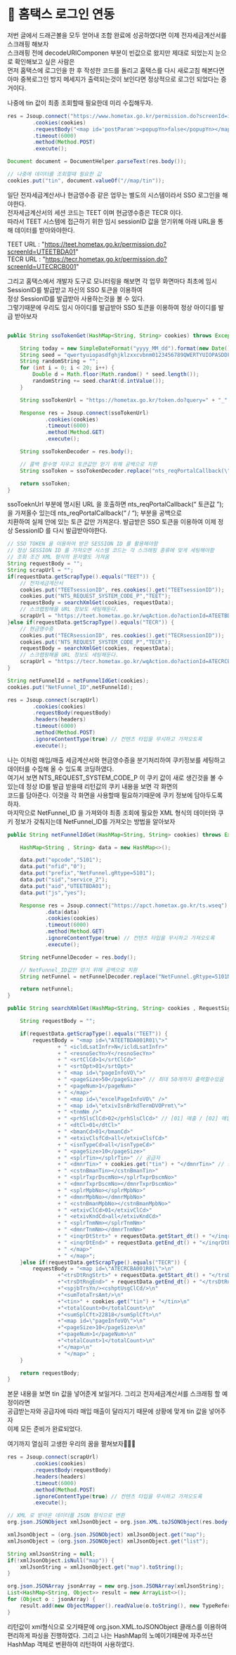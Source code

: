 # :loudspeaker: 홈택스 로그인 연동
저번 글에서 드래곤볼을 모두 얻어내 조합 완료에 성공하였다면 이제 전자세금계산서를 스크래핑 해보자       
스크래핑 전에 decodeURIComponen 부분이 빈값으로 왔지만 제대로 되었는지 눈으로 확인해보고 싶은 사람은      
먼저 홈택스에 로그인을 한 후 작성한 코드를 돌리고 홈택스를 다시 새로고침 해본다면 아마 중복로그인 방지 메세지가 출력되는것이 보인다면 정상적으로 로그인 되었다는 증거이다.

나중에 tin 값이 최종 조회할때 필요한데 미리 수집해두자.
``` java
res = Jsoup.connect("https://www.hometax.go.kr/permission.do?screenId=index_pp")
        .cookies(cookies)
        .requestBody("<map id='postParam'><popupYn>false</popupYn></map>")
        .timeout(6000)
        .method(Method.POST)
        .execute();

Document document = DocumentHelper.parseText(res.body());

// 나중에 데이터를 조회할때 필요한 값
cookies.put("tin", document.valueOf("//map/tin"));
```

일단 전자세금계산서나 현금영수증 같은 업무는 별도의 시스템이라서 SSO 로그인을 해야한다.   
전자세금계산서의 세션 코드는 TEET 이며 현금영수증은 TECR 이다.   
따라서 TEET 시스템에 접근하기 위한 임시 sessionID 값을 얻기위해 아래 URL을 통해 데이터를 받아와야한다.

TEET URL : "https://teet.hometax.go.kr/permission.do?screenId=UTEETBDA01"   
TECR URL : "https://tecr.hometax.go.kr/permission.do?screenId=UTECRCB001"

그리고 홈택스에서 개발자 도구로 모니터링을 해보면 각 업무 화면마다 최초에 임시 SessionID를 발급받고 자신의 SSO 토큰을 이용하여   
정상 SessionID를 발급받아 사용하는것을 볼 수 있다.   
그렇기때문에 우리도 임시 아이디를 발급받아 SSO 토큰을 이용하여 정상 아이디를 발급 받아보자   

``` java

public String ssoTokenGet(HashMap<String, String> cookies) throws Exception{

    String today = new SimpleDateFormat("yyyy_MM_dd").format(new Date());
    String seed = "qwertyuiopasdfghjklzxxcvbnm0123456789QWERTYUIOPASDDFGHJKLZXCVBNBM";
    String randomString = "";
    for (int i = 0; i < 20; i++) {
        Double d = Math.floor(Math.random() * seed.length());
        randomString += seed.charAt(d.intValue());
    }

    String ssoTokenUrl = "https://hometax.go.kr/token.do?query=" + "_" + randomString + "&postfix=" + today;

    Response res = Jsoup.connect(ssoTokenUrl)
            .cookies(cookies)
            .timeout(6000)
            .method(Method.GET)
            .execute();

    String ssoTokenDecoder = res.body();

    // 콜백 함수명 지우고 토큰값만 얻기 위해 공백으로 치환
    String ssoToken = ssoTokenDecoder.replace("nts_reqPortalCallback(\"", "").replace("\");", "");

    return ssoToken;
}

```
ssoToeknUrl 부분에 명시된 URL 을 호출하면 nts_reqPortalCallback(“ 토큰값 ”); 을 가져올수 있는데 nts_reqPortalCallback(“ / “); 부분을 공백으로   
치환하여 실제 안에 있는 토큰 값만 가져온다. 발급받은 SSO 토큰을 이용하여 이제 정상 SessionID 를 다시 발급받아야한다.   


``` java
// SSO TOKEN 을 이용하여 받은 SESSION ID 를 활용해야함
// 정상 SESSION ID 를 가져오면 시스템 코드는 각 스크래핑 종류에 맞게 세팅해야함
// 조회 조건 XML 형식의 문자열도 가져옴
String requestBody = "";
String scrapUrl = "";
if(requestData.getScrapType().equals("TEET")) {
    // 전자세금계산서
    cookies.put("TEETsessionID", res.cookies().get("TEETsessionID"));
    cookies.put("NTS_REQUEST_SYSTEM_CODE_P","TEET");
    requestBody = searchXmlGet(cookies, requestData);
    // 스크랩핑해올 URL 정보도 세팅해둔다.
    scrapUrl = "https://teet.hometax.go.kr/wqAction.do?actionId=ATEETBDA001R01&screenId=UTEETBDA01&popupYn=false&realScreenId=";
}else if(requestData.getScrapType().equals("TECR")) {
    // 현금영수증
    cookies.put("TECRsessionID", res.cookies().get("TECRsessionID"));
    cookies.put("NTS_REQUEST_SYSTEM_CODE_P","TECR");
    requestBody = searchXmlGet(cookies, requestData);
    // 스크랩핑해올 URL 정보도 세팅해둔다.
    scrapUrl = "https://tecr.hometax.go.kr/wqAction.do?actionId=ATECRCBA001R01&screenId=UTECRCB001&popupYn=false&realScreenId=";
}

String netFunnelId = netFunnelIdGet(cookies);
cookies.put("NetFunnel_ID",netFunnelId);

res = Jsoup.connect(scrapUrl)
        .cookies(cookies)
        .requestBody(requestBody)
        .headers(headers)
        .timeout(6000)
        .method(Method.POST)
        .ignoreContentType(true) // 컨텐츠 타입을 무시하고 가져오도록
        .execute();
```
나는 이처럼 매입/매출 세금계산서와 현금영수증을 분기처리하여 쿠키정보를 세팅하고 데이터를 수집해 올 수 있도록 코딩하였다.      
여기서 보면 NTS_REQUEST_SYSTEM_CODE_P 이 쿠키 값이 새로 생긴것을 볼 수 있는데 정상 ID를 발급 받을때 리턴값의 쿠키 내용을 보면 각 화면의   
코드를 담아준다. 이것을 각 화면을 사용할때 필요하기때문에 쿠키 정보에 담아두도록 하자.   
마지막으로 NetFunnel_ID 을 가져와야 최종 조회에 필요한 XML 형식의 데이터와 쿠키 정보가 갖춰지는데 NetFunnel_ID를 가져오는 방법을 알아보자   

``` java
public String netFunnelIdGet(HashMap<String, String> cookies) throws Exception{

    HashMap<String , String> data = new HashMap<>();

    data.put("opcode","5101");
    data.put("nfid","0");
    data.put("prefix","NetFunnel.gRtype=5101");
    data.put("sid","service_2");
    data.put("aid","UTEETBDA01");
    data.put("js","yes");

    Response res = Jsoup.connect("https://apct.hometax.go.kr/ts.wseq")
            .data(data)
            .cookies(cookies)
            .timeout(6000)
            .method(Method.GET)
            .ignoreContentType(true) // 컨텐츠 타입을 무시하고 가져오도록
            .execute();

    String netFunnelDecoder = res.body();

    // NetFunnel_ID값만 얻기 위해 공백으로 치환
    String netFunnel = netFunnelDecoder.replace("NetFunnel.gRtype=5101NetFunnel.gControl.result='", "").replace("'; NetFunnel.gControl._showResult();", "");

    return netFunnel;
}

public String searchXmlGet(HashMap<String, String> cookies , RequestSignData requestData) throws Exception{

    String requestBody = "";

    if(requestData.getScrapType().equals("TEET")) {
        requestBody = "<map id=\"ATEETBDA001R01\">"
                + " <icldLsatInfr>N</icldLsatInfr>"
                + " <resnoSecYn>Y</resnoSecYn>"
                + " <srtClCd>1</srtClCd>"
                + " <srtOpt>01</srtOpt>"
                + " <map id=\"pageInfoVO\">"
                + " <pageSize>50</pageSize>" // 최대 50개까지 출력할수있음
                + " <pageNum>1</pageNum>"
                + " </map>"
                + " <map id=\"excelPageInfoVO\" />"
                + " <map id=\"etxivIsnBrkdTermDVOPrmt\">"
                + " <tnmNm />"
                + " <prhSlsClCd>02</prhSlsClCd>" // [01] 매출 / [02] 매입
                + " <dtCl>01</dtCl>"
                + " <bmanCd>01</bmanCd>"
                + " <etxivClsfCd>all</etxivClsfCd>"
                + " <isnTypeCd>all</isnTypeCd>"
                + " <pageSize>10</pageSize>"
                + " <splrTin></splrTin>" // 공급자
                + " <dmnrTin>" + cookies.get("tin") + "</dmnrTin>" // 공급받는자
                + " <cstnBmanTin></cstnBmanTin>"
                + " <splrTxprDscmNo></splrTxprDscmNo>"
                + " <dmnrTxprDscmNo></dmnrTxprDscmNo>"
                + " <splrMpbNo></splrMpbNo>"
                + " <dmnrMpbNo></dmnrMpbNo>"
                + " <cstnBmanMpbNo></cstnBmanMpbNo>"
                + " <etxivClCd>01</etxivClCd>"
                + " <etxivKndCd>all</etxivKndCd>"
                + " <splrTnmNm></splrTnmNm>"
                + " <dmnrTnmNm></dmnrTnmNm>"
                + " <inqrDtStrt>" + requestData.getStart_dt() + "</inqrDtStrt>"
                + " <inqrDtEnd>" + requestData.getEnd_dt() + "</inqrDtEnd> "
                + " </map>"
                + " </map>";
    }else if(requestData.getScrapType().equals("TECR")) {
        requestBody = "<map id=\"ATECRCBA001R01\">\n"
                +"<trsDtRngStrt>" + requestData.getStart_dt() + "</trsDtRngStrt>\n"
                +"<trsDtRngEnd>" + requestData.getEnd_dt() + "</trsDtRngEnd>\n"
                +"<spjbTrsYn/><cshptUsgClCd/>\n"
                +"<sumTotaTrsAmt/>\n"
                +"<tin>" + cookies.get("tin") + "</tin>\n"
                +"<totalCount>0</totalCount>\n"
                +"<sumSplCft>22818</sumSplCft>\n"
                +"<map id=\"pageInfoVO\">\n"
                +"<pageSize>10</pageSize>\n"
                +"<pageNum>1</pageNum>\n"
                +"<totalCount>1</totalCount>\n"
                +"</map>\n"
                + "</map>" ;
    }

    return requestBody;
}

```
본문 내용을 보면 tin 값을 넣어준게 보일거다. 그리고 전자세금계산서를 스크래핑 할 예정이라면      
공급받는자와 공급자에 따라 매입 매출이 달라지기 때문에 상황에 맞게 tin 값을 넣어주자   
이제 모든 준비가 완료되었다.   

여기까지 열심히 고생한 우리의 꿈을 펼쳐보자:metal::metal::metal:

``` java
res = Jsoup.connect(scrapUrl)
        .cookies(cookies)
        .requestBody(requestBody)
        .headers(headers)
        .timeout(6000)
        .method(Method.POST)
        .ignoreContentType(true) // 컨텐츠 타입을 무시하고 가져오도록
        .execute();

// XML 로 받아온 데이터를 JSON 형식으로 변환
org.json.JSONObject xmlJsonObject = org.json.XML.toJSONObject(res.body());

xmlJsonObject = (org.json.JSONObject) xmlJsonObject.get("map");
xmlJsonObject = (org.json.JSONObject) xmlJsonObject.get("list");

String xmlJsonString = null;
if(!xmlJsonObject.isNull("map")) {
    xmlJsonString = xmlJsonObject.get("map").toString();
}

org.json.JSONArray jsonArray = new org.json.JSONArray(xmlJsonString);
List<HashMap<String, Object>> result = new ArrayList<>();
for (Object o : jsonArray) {
    result.add(new ObjectMapper().readValue(o.toString(), new TypeReference<HashMap<String, Object>>(){}));
}
```
리턴값이 xml형식으로 오기때문에 org.json.XML.toJSONObject 클래스를 이용하여 편리하게 파싱을 진행하였다.
그리고 나는 HashMap의 노예이기때문에 자주쓰던 HashMap 객체로 변환하여 리턴하여 사용하였다.